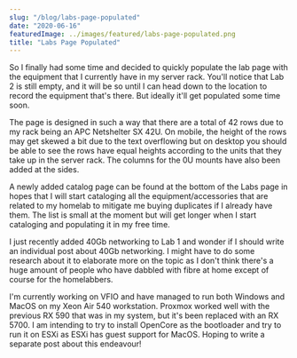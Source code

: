 ```yaml
---
slug: "/blog/labs-page-populated"
date: "2020-06-16"
featuredImage: ../images/featured/labs-page-populated.png
title: "Labs Page Populated"
---
```


So I finally had some time and decided to quickly populate the lab page with the equipment that I currently have in my server rack. You'll notice that Lab 2 is still empty, and it will be so until I can head down to the location to record the equipment that's there. But ideally it'll get populated some time soon.

The page is designed in such a way that there are a total of 42 rows due to my rack being an APC Netshelter SX 42U. On mobile, the height of the rows may get skewed a bit due to the text overflowing but on desktop you should be able to see the rows have equal heights according to the units that they take up in the server rack. The columns for the 0U mounts have also been added at the sides.

A newly added catalog page can be found at the bottom of the Labs page in hopes that I will start cataloging all the equipment/accessories that are related to my homelab to mitigate me buying duplicates if I already have them. The list is small at the moment but will get longer when I start cataloging and populating it in my free time.

I just recently added 40Gb networking to Lab 1 and wonder if I should write an individual post about 40Gb networking. I might have to do some research about it to elaborate more on the topic as I don't think there's a huge amount of people who have dabbled with fibre at home except of course for the homelabbers.

I'm currently working on VFIO and have managed to run both Windows and MacOS on my Xeon Air 540 workstation. Proxmox worked well with the previous RX 590 that was in my system, but it's been replaced with an RX 5700. I am intending to try to install OpenCore as the bootloader and try to run it on ESXi as ESXi has guest support for MacOS. Hoping to write a separate post about this endeavour!
